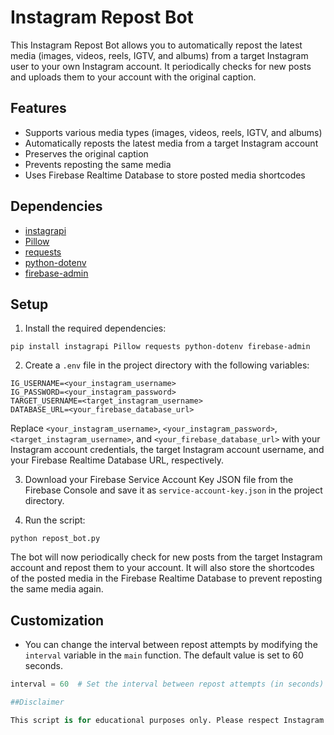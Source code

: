 # Instagram Repost Bot

This Instagram Repost Bot allows you to automatically repost the latest media (images, videos, reels, IGTV, and albums) from a target Instagram user to your own Instagram account. It periodically checks for new posts and uploads them to your account with the original caption.

## Features

- Supports various media types (images, videos, reels, IGTV, and albums)
- Automatically reposts the latest media from a target Instagram account
- Preserves the original caption
- Prevents reposting the same media
- Uses Firebase Realtime Database to store posted media shortcodes

## Dependencies

- [instagrapi](https://pypi.org/project/instagrapi/)
- [Pillow](https://pypi.org/project/Pillow/)
- [requests](https://pypi.org/project/requests/)
- [python-dotenv](https://pypi.org/project/python-dotenv/)
- [firebase-admin](https://pypi.org/project/firebase-admin/)

## Setup

1. Install the required dependencies:

```
pip install instagrapi Pillow requests python-dotenv firebase-admin
```

2. Create a `.env` file in the project directory with the following variables:

```
IG_USERNAME=<your_instagram_username>
IG_PASSWORD=<your_instagram_password>
TARGET_USERNAME=<target_instagram_username>
DATABASE_URL=<your_firebase_database_url>
```

Replace `<your_instagram_username>`, `<your_instagram_password>`, `<target_instagram_username>`, and `<your_firebase_database_url>` with your Instagram account credentials, the target Instagram account username, and your Firebase Realtime Database URL, respectively.

3. Download your Firebase Service Account Key JSON file from the Firebase Console and save it as `service-account-key.json` in the project directory.

4. Run the script:

```
python repost_bot.py
```

The bot will now periodically check for new posts from the target Instagram account and repost them to your account. It will also store the shortcodes of the posted media in the Firebase Realtime Database to prevent reposting the same media again.

## Customization

- You can change the interval between repost attempts by modifying the `interval` variable in the `main` function. The default value is set to 60 seconds.

```python
interval = 60  # Set the interval between repost attempts (in seconds)

##Disclaimer

This script is for educational purposes only. Please respect Instagram's terms of service and use responsibly.




